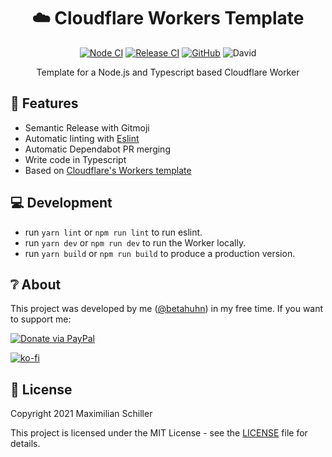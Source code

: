 <div align="center">
  
# ☁️ Cloudflare Workers Template

[![Node CI](https://github.com/BetaHuhn/workers-template/workflows/Node%20CI/badge.svg)](https://github.com/BetaHuhn/workers-template/actions?query=workflow%3A%22Node+CI%22) [![Release CI](https://github.com/BetaHuhn/workers-template/workflows/Release%20CI/badge.svg)](https://github.com/BetaHuhn/workers-template/actions?query=workflow%3A%22Release+CI%22) [![GitHub](https://img.shields.io/github/license/mashape/apistatus.svg)](https://github.com/BetaHuhn/workers-template/blob/master/LICENSE) ![David](https://img.shields.io/david/betahuhn/workers-template)

Template for a Node.js and Typescript based Cloudflare Worker

</div>

## 🚀 Features

- Semantic Release with Gitmoji
- Automatic linting with [Eslint](https://eslint.org/)
- Automatic Dependabot PR merging
- Write code in Typescript
- Based on [Cloudflare's Workers template](https://github.com/cloudflare/worker-typescript-template)

## 💻 Development

- run `yarn lint` or `npm run lint` to run eslint.
- run `yarn dev` or `npm run dev` to run the Worker locally.
- run `yarn build` or `npm run build` to produce a production version.

## ❔ About

This project was developed by me ([@betahuhn](https://github.com/BetaHuhn)) in my free time. If you want to support me:

[![Donate via PayPal](https://img.shields.io/badge/paypal-donate-009cde.svg)](https://www.paypal.com/cgi-bin/webscr?cmd=_s-xclick&hosted_button_id=394RTSBEEEFEE)

[![ko-fi](https://ko-fi.com/img/githubbutton_sm.svg)](https://ko-fi.com/F1F81S2RK)

## 📄 License

Copyright 2021 Maximilian Schiller

This project is licensed under the MIT License - see the [LICENSE](LICENSE) file for details.
